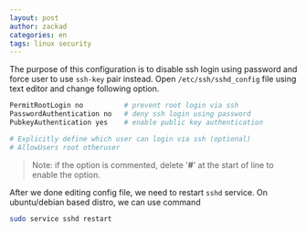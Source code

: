 ```yaml
---
layout: post
author: zackad
categories: en
tags: linux security
---
```

The purpose of this configuration is to disable ssh login using password and force user to use `ssh-key` pair instead.
Open `/etc/ssh/sshd_config` file using text editor and change following option.

```bash
PermitRootLogin no          # prevent root login via ssh
PasswordAuthentication no   # deny ssh login using password
PubkeyAuthentication yes    # enable public key authentication

# Explicitly define which user can login via ssh (optional)
# AllowUsers root otheruser
```

> Note: if the option is commented, delete '**#**' at the start of line to enable the option.

After we done editing config file, we need to restart `sshd` service. On ubuntu/debian based distro, we can use command

```bash
sudo service sshd restart
```
